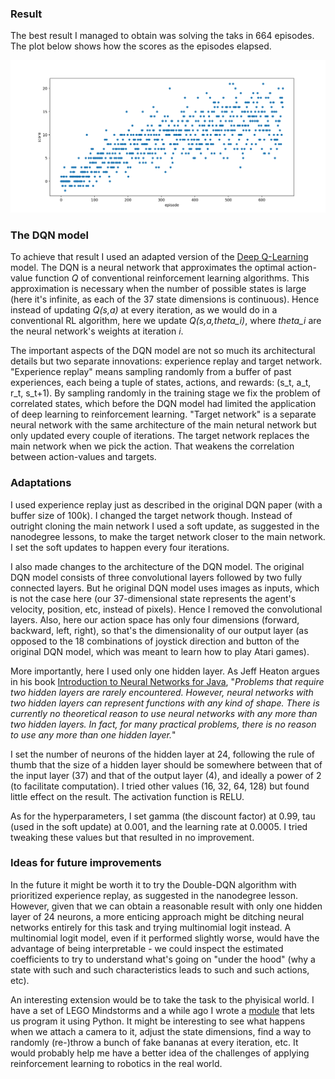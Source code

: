 ### Result

The best result I managed to obtain was solving the taks in 664 episodes. The plot below shows how the scores as the episodes elapsed.

![scores X episodes](https://github.com/thiagomarzagao/p1_navigation/blob/master/Figure_1.png)

### The DQN model

To achieve that result I used an adapted version of the [Deep Q-Learning](https://www.nature.com/articles/nature14236) model. The DQN is a neural network that approximates the optimal action-value function *Q* of conventional reinforcement learning algorithms. This approximation is necessary when the number of possible states is large (here it's infinite, as each of the 37 state dimensions is continuous). Hence instead of updating *Q(s,a)* at every iteration, as we would do in a conventional RL algorithm, here we update *Q(s,a,theta_i)*, where *theta_i* are the neural network's weights at iteration *i*.

The important aspects of the DQN model are not so much its architectural details but two separate innovations: experience replay and target network. "Experience replay" means sampling randomly from a buffer of past experiences, each being a tuple of states, actions, and rewards: (s_t, a_t, r_t, s_t+1). By sampling randomly in the training stage we fix the problem of correlated states, which before the DQN model had limited the application of deep learning to reinforcement learning. "Target network" is a separate neural network with the same architecture of the main netural network but only updated every couple of iterations. The target network replaces the main network when we pick the action. That weakens the correlation between action-values and targets.

### Adaptations

I used experience replay just as described in the original DQN paper (with a buffer size of 100k). I changed the target network though. Instead of outright cloning the main network I used a soft update, as suggested in the nanodegree lessons, to make the target network closer to the main network. I set the soft updates to happen every four iterations.

I also made changes to the architecture of the DQN model. The original DQN model consists of three convolutional layers followed by two fully connected layers. But he original DQN model uses images as inputs, which is not the case here (our 37-dimensional state represents the agent's velocity, position, etc, instead of pixels). Hence I removed the convolutional layers. Also, here our action space has only four dimensions (forward, backward, left, right), so that's the dimensionality of our output layer (as opposed to the 18 combinations of joystick direction and button of the original DQN model, which was meant to learn how to play Atari games).

More importantly, here I used only one hidden layer. As Jeff Heaton argues in his book [Introduction to Neural Networks for Java](https://dl.acm.org/citation.cfm?id=1502373), "*Problems that require two hidden layers are rarely encountered. However, neural networks with two hidden layers can represent functions with any kind of shape. There is currently no theoretical reason to use neural networks with any more than two hidden layers. In fact, for many practical problems, there is no reason to use any more than one hidden layer.*"

I set the number of neurons of the hidden layer at 24, following the rule of thumb that the size of a hidden layer should be somewhere between that of the input layer (37) and that of the output layer (4), and ideally a power of 2 (to facilitate computation). I tried other values (16, 32, 64, 128) but found little effect on the result. The activation function is RELU.

As for the hyperparameters, I set gamma (the discount factor) at 0.99, tau (used in the soft update) at 0.001, and the learning rate at 0.0005. I tried tweaking these values but that resulted in no improvement.

### Ideas for future improvements

In the future it might be worth it to try the Double-DQN algorithm with prioritized experience replay, as suggested in the nanodegree lesson. However, given that we can obtain a reasonable result with only one hidden layer of 24 neurons, a more enticing approach might be ditching neural networks entirely for this task and trying multinomial logit instead. A multinomial logit model, even if it performed slightly worse, would have the advantage of being interpretable - we could inspect the estimated coefficients to try to understand what's going on "under the hood" (why a state with such and such characteristics leads to such and such actions, etc).

An interesting extension would be to take the task to the phyisical world. I have a set of LEGO Mindstorms and a while ago I wrote a [module](https://github.com/thiagomarzagao/ev3py) that lets us program it using Python. It might be interesting to see what happens when we attach a camera to it, adjust the state dimensions, find a way to randomly (re-)throw a bunch of fake bananas at every iteration, etc. It would probably help me have a better idea of the challenges of applying reinforcement learning to robotics in the real world.
